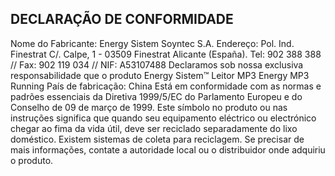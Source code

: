 ## DECLARAÇÃO DE CONFORMIDADE
Nome do Fabricante: Energy Sistem Soyntec S.A.
Endereço: Pol. Ind. Finestrat C/. Calpe, 1 - 03509 Finestrat Alicante (España).
Tel: 902 388 388 // Fax: 902 119 034 // NIF: A53107488
Declaramos sob nossa exclusiva responsabilidade que o produto
Energy Sistem™ Leitor MP3 Energy MP3 Running
País de fabricação: China
Está em conformidade com as normas e padrões essenciais da Diretiva
1999/5/EC do Parlamento Europeu e do Conselho de 09 de março de 1999.
Este símbolo no produto ou nas instruções significa que
quando seu equipamento eléctrico ou electrónico chegar
ao fima da vida útil, deve ser reciclado separadamente do
lixo doméstico. Existem sistemas de coleta para reciclagem.
Se precisar de mais informações, contate a autoridade
local ou o distribuidor onde adquiriu o produto.
